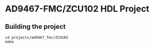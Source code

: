 # AD9467-FMC/ZCU102 HDL Project

## Building the project

```
cd projects/ad9467_fmc/ZCU102
make
```

